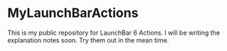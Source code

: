 MyLaunchBarActions
==================

This is my public repository for LaunchBar 6 Actions. I will be writing the explanation notes soon. Try them out in the mean time.

